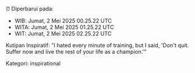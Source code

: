 ⏰ Diperbarui pada:
- WIB: Jumat, 2 Mei 2025 00.25.22 UTC
- WITA: Jumat, 2 Mei 2025 01.25.22 UTC
- WIT: Jumat, 2 Mei 2025 02.25.22 UTC

Kutipan Inspiratif:
"I hated every minute of training, but I said, 'Don't quit. Suffer now and live the rest of your life as a champion.'"


Kategori: inspirational

